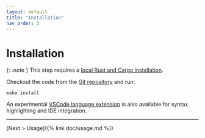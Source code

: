 ```yaml
---
layout: default
title: "Installation"
nav_order: 3
---
```


# Installation

{: .note }
This step requires a [local Rust and Cargo installation](https://doc.rust-lang.org/cargo/getting-started/installation.html).

Checkout the code from the [Git repository](https://github.com/oxlip-lang/oal) and run:

```
make install
```

An experimental [VSCode language extension](https://marketplace.visualstudio.com/items?itemName=e7bastien.oxlip-lang) is also available for syntax highlighting and IDE integration.

---

[Next > Usage]({% link doc/usage.md %})
